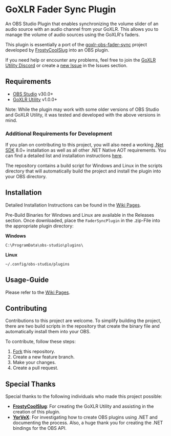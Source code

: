 ﻿# GoXLR Fader Sync Plugin
An OBS Studio Plugin that enables synchronizing the volume slider of an audio source with an audio channel from your GoXLR. 
This allows you to manage the volume of audio sources using the GoXLR's faders.

This plugin is essentially a port of the [goxlr-obs-fader-sync](https://github.com/FrostyCoolSlug/goxlr-obs-fader-sync) 
project developed by [FrostyCoolSlug](https://github.com/FrostyCoolSlug) into an OBS plugin.

If you need help or encounter any problems, feel free to join the [GoXLR Utility Discord](https://discord.gg/QtHQBwnfyW) 
or create a [new Issue](https://github.com/parzival-space/obs-goxlr-fader-sync-plugin/issues/new) in the Issues section.

## Requirements
* [OBS Studio](https://obsproject.com/) v30.0+
* [GoXLR Utility](https://github.com/GoXLR-on-Linux/goxlr-utility) v1.0.0+

Note: While the plugin may work with some older versions of OBS Studio and GoXLR Utility, 
it was tested and developed with the above versions in mind.

### Additional Requirements for Development
If you plan on contributing to this project, you will also need a working [.Net SDK](https://dotnet.microsoft.com/en-us/download/dotnet/8.0) 8.0+ installation as well as all
other .NET Native AOT requirements. 
You can find a detailed list and installation instructions [here](https://learn.microsoft.com/en-us/dotnet/core/deploying/native-aot/?tabs=net8plus%2Cwindows#prerequisites).

The repository contains a build script for Windows and Linux in the scripts directory that will automatically build the 
project and install the plugin into your OBS directory.

## Installation

Detailed Installation Instructions can be found in the [Wiki Pages](https://github.com/parzival-space/obs-goxlr-fader-sync-plugin/wiki/Installation).

Pre-Build Binaries for Windows and Linux are available in the Releases section. 
Once downloaded, place the ``FaderSyncPlugin`` in the .zip-File into the appropriate plugin directory:

<b>Windows</b>
```
C:\ProgramData\obs-studio\plugins\
```

<b>Linux</b>
```
~/.config/obs-studio/plugins
```

## Usage-Guide
Please refer to the [Wiki Pages](https://github.com/parzival-space/obs-goxlr-fader-sync-plugin/wiki/Usage-Guide).

## Contributing
Contributions to this project are welcome. 
To simplify building the project, there are two build scripts in the repository that create the 
binary file and automatically install them into your OBS.

To contribute, follow these steps:
1. [Fork](https://github.com/parzival-space/obs-goxlr-fader-sync-plugin/fork) this repository.
2. Create a new feature branch.
3. Make your changes.
4. Create a pull request.

## Special Thanks
Special thanks to the following individuals who made this project possible:
* <b>[FrostyCoolSlug](https://github.com/FrostyCoolSlug)</b>: For creating the GoXLR Utility and assisting in the creation of this plugin.
* <b>[YorVeX](https://github.com/YorVeX/)</b>: For investigating how to create OBS plugins using .NET and documenting the process. Also, a huge thank you for creating the .NET bindings for the OBS API.
